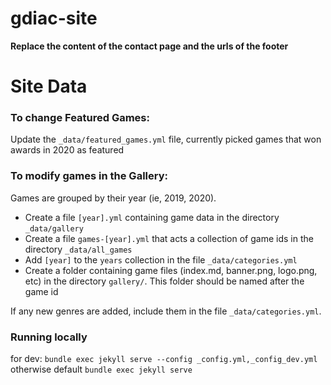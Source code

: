# gdiac-site
 
**Replace the content of the contact page and the urls of the footer**

# Site Data
### To change Featured Games:
Update the `_data/featured_games.yml` file, currently picked games that won awards in 2020 as featured

### To modify games in the Gallery:
Games are grouped by their year (ie, 2019, 2020).
- Create a file `[year].yml` containing game data in the directory `_data/gallery`
- Create a file `games-[year].yml` that acts a collection of game ids in the directory `_data/all_games`
- Add `[year]` to the `years` collection in the file `_data/categories.yml`
- Create a folder containing game files (index.md, banner.png, logo.png, etc) in the directory `gallery/`. This folder should be named after the game id

If any new genres are added, include them in the file `_data/categories.yml`.

### Running locally
for dev: `bundle exec jekyll serve --config _config.yml,_config_dev.yml `
otherwise default `bundle exec jekyll serve`


